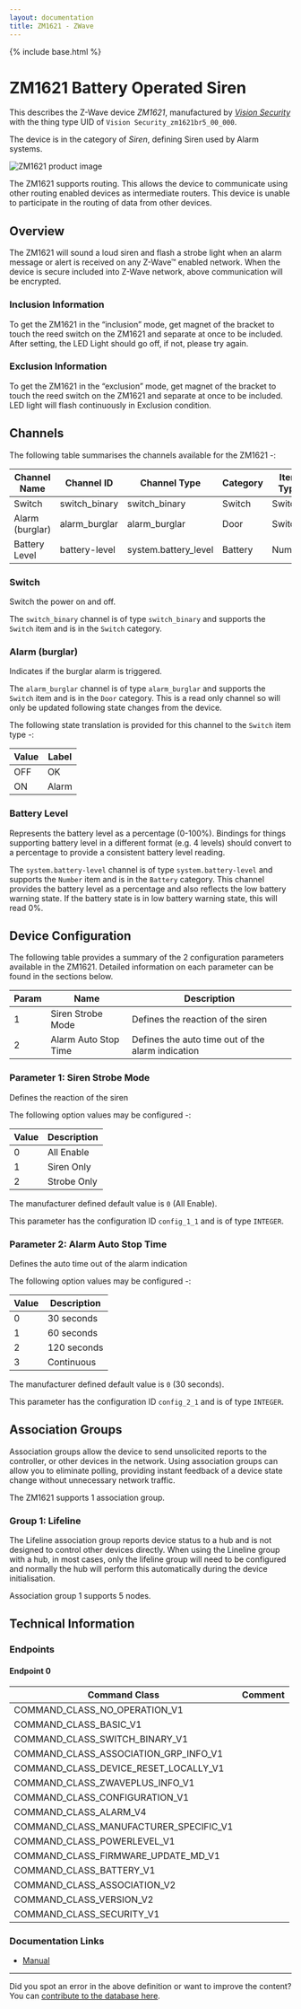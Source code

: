 ```yaml
---
layout: documentation
title: ZM1621 - ZWave
---
```


{% include base.html %}

# ZM1621 Battery Operated Siren
This describes the Z-Wave device *ZM1621*, manufactured by *[Vision Security](http://www.visionsecurity.com.tw/)* with the thing type UID of ```Vision Security_zm1621br5_00_000```.

The device is in the category of *Siren*, defining Siren used by Alarm systems.

![ZM1621 product image](https://opensmarthouse.org/assets/zwave/attachments/988/vision-z-wave-outdoor-siren-83e.jpg)


The ZM1621 supports routing. This allows the device to communicate using other routing enabled devices as intermediate routers.  This device is unable to participate in the routing of data from other devices.

## Overview

The ZM1621 will sound a loud siren and flash a strobe light when an alarm message or alert is received on any Z-Wave™ enabled network. When the device is secure included into Z-Wave network, above communication will be encrypted.

### Inclusion Information

To get the ZM1621 in the “inclusion” mode, get magnet of the bracket to touch the reed switch on the ZM1621 and separate at once to be included. After setting, the LED Light should go off, if not, please try again.

### Exclusion Information

To get the ZM1621 in the “exclusion” mode, get magnet of the bracket to touch the reed switch on the ZM1621 and separate at once to be included. LED light will flash continuously in Exclusion condition.

## Channels

The following table summarises the channels available for the ZM1621 -:

| Channel Name | Channel ID | Channel Type | Category | Item Type |
|--------------|------------|--------------|----------|-----------|
| Switch | switch_binary | switch_binary | Switch | Switch | 
| Alarm (burglar) | alarm_burglar | alarm_burglar | Door | Switch | 
| Battery Level | battery-level | system.battery_level | Battery | Number |

### Switch
Switch the power on and off.

The ```switch_binary``` channel is of type ```switch_binary``` and supports the ```Switch``` item and is in the ```Switch``` category.

### Alarm (burglar)
Indicates if the burglar alarm is triggered.

The ```alarm_burglar``` channel is of type ```alarm_burglar``` and supports the ```Switch``` item and is in the ```Door``` category. This is a read only channel so will only be updated following state changes from the device.

The following state translation is provided for this channel to the ```Switch``` item type -:

| Value | Label     |
|-------|-----------|
| OFF | OK |
| ON | Alarm |

### Battery Level
Represents the battery level as a percentage (0-100%). Bindings for things supporting battery level in a different format (e.g. 4 levels) should convert to a percentage to provide a consistent battery level reading.

The ```system.battery-level``` channel is of type ```system.battery-level``` and supports the ```Number``` item and is in the ```Battery``` category.
This channel provides the battery level as a percentage and also reflects the low battery warning state. If the battery state is in low battery warning state, this will read 0%.


## Device Configuration

The following table provides a summary of the 2 configuration parameters available in the ZM1621.
Detailed information on each parameter can be found in the sections below.

| Param | Name  | Description |
|-------|-------|-------------|
| 1 | 	Siren Strobe Mode | Defines the reaction of the siren |
| 2 | Alarm Auto Stop Time | Defines the auto time out of the alarm indication |

### Parameter 1: 	Siren Strobe Mode

Defines the reaction of the siren

The following option values may be configured -:

| Value  | Description |
|--------|-------------|
| 0 | All Enable |
| 1 | Siren Only |
| 2 | Strobe Only |

The manufacturer defined default value is ```0``` (All Enable).

This parameter has the configuration ID ```config_1_1``` and is of type ```INTEGER```.


### Parameter 2: Alarm Auto Stop Time

Defines the auto time out of the alarm indication

The following option values may be configured -:

| Value  | Description |
|--------|-------------|
| 0 | 30 seconds |
| 1 | 60 seconds |
| 2 | 120 seconds |
| 3 | Continuous |

The manufacturer defined default value is ```0``` (30 seconds).

This parameter has the configuration ID ```config_2_1``` and is of type ```INTEGER```.


## Association Groups

Association groups allow the device to send unsolicited reports to the controller, or other devices in the network. Using association groups can allow you to eliminate polling, providing instant feedback of a device state change without unnecessary network traffic.

The ZM1621 supports 1 association group.

### Group 1: Lifeline

The Lifeline association group reports device status to a hub and is not designed to control other devices directly. When using the Lineline group with a hub, in most cases, only the lifeline group will need to be configured and normally the hub will perform this automatically during the device initialisation.

Association group 1 supports 5 nodes.

## Technical Information

### Endpoints

#### Endpoint 0

| Command Class | Comment |
|---------------|---------|
| COMMAND_CLASS_NO_OPERATION_V1| |
| COMMAND_CLASS_BASIC_V1| |
| COMMAND_CLASS_SWITCH_BINARY_V1| |
| COMMAND_CLASS_ASSOCIATION_GRP_INFO_V1| |
| COMMAND_CLASS_DEVICE_RESET_LOCALLY_V1| |
| COMMAND_CLASS_ZWAVEPLUS_INFO_V1| |
| COMMAND_CLASS_CONFIGURATION_V1| |
| COMMAND_CLASS_ALARM_V4| |
| COMMAND_CLASS_MANUFACTURER_SPECIFIC_V1| |
| COMMAND_CLASS_POWERLEVEL_V1| |
| COMMAND_CLASS_FIRMWARE_UPDATE_MD_V1| |
| COMMAND_CLASS_BATTERY_V1| |
| COMMAND_CLASS_ASSOCIATION_V2| |
| COMMAND_CLASS_VERSION_V2| |
| COMMAND_CLASS_SECURITY_V1| |

### Documentation Links

* [Manual](https://www.opensmarthouse.org/zwavedatabase/988/ZM1621-5-Outdoor-Siren--SDK6-51-10-.pdf)

---

Did you spot an error in the above definition or want to improve the content?
You can [contribute to the database here](https://www.opensmarthouse.org/zwavedatabase/988).
